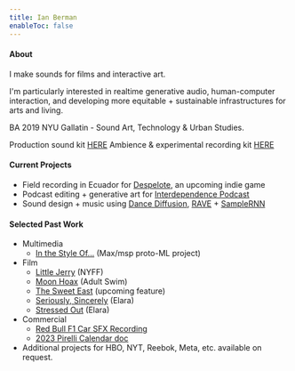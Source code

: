 ```yaml
---
title: Ian Berman
enableToc: false
---
```


#### About
I make sounds for films and interactive art.

I'm particularly interested in realtime generative audio, human-computer interaction, and developing more equitable + sustainable infrastructures for arts and living.

BA 2019 NYU Gallatin - Sound Art, Technology & Urban Studies. 

Production sound kit [HERE](./kit)
Ambience & experimental recording kit [HERE](./ambkit)

#### Current Projects
- Field recording in Ecuador for [Despelote](https://despelotegame.com), an upcoming indie game
- Podcast editing + generative art for [Interdependence Podcast](https://interdependence.fm)
- Sound design + music using [Dance Diffusion](https://colab.research.google.com/github/Harmonai-org/sample-generator/blob/main/Dance_Diffusion.ipynb), [RAVE](https://github.com/acids-ircam/RAVE) + [SampleRNN](https://colab.research.google.com/github/Harmonai-org/sample-generator/blob/main/Dance_Diffusion.ipynb)

#### Selected Past Work
- Multimedia
	- [In the Style Of...](https://github.com/ianberman/In-The-Style-Of...) (Max/msp proto-ML project)
- Film
	- [Little Jerry](https://www.instagram.com/p/ChdvUp4s-cp/?utm_source=ig_web_copy_link) (NYFF)
	- [Moon Hoax](https://harrisonfishman.com/MOON-HOAX) (Adult Swim)
	- [The Sweet East](https://letterboxd.com/film/the-sweet-east/) (upcoming feature)
	- [Seriously, Sincerely](https://elara.world/film/short/seriously-sincerely) (Elara)
	- [Stressed Out](https://elara.world/film/short/stressed-out) (Elara)
- Commercial
	- [Red Bull F1 Car SFX Recording](https://www.youtube.com/watch?v=NuBRjCqDsdI)
	- [2023 Pirelli Calendar doc](https://www.youtube.com/watch?v=lhLUFXfGT8I)
- Additional projects for HBO, NYT, Reebok, Meta, etc. available on request.